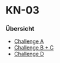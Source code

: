 # KN-03

### Übersicht
- [Challenge A](Challenge_A.md) 
- [Challenge B + C](Challenge_B.md) 
- [Challenge D](Challenge_D.md) 